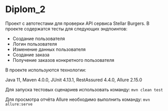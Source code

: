 # Diplom_2

Проект с автотестами для проверки API сервиса Stellar Burgers.
В проекте содержатся тесты для следующих эндпоинтов:
- Создание пользователя
- Логин пользователя
- Изменение данных пользователя
- Создание заказа
- Получение заказов конкретного пользователя

В проекте используются технологии:

Java 11, Maven 4.0.0, JUnit 4.13.1, RestAssured 4.4.0, Allure 2.15.0

Для запуска тестовых сценариев использовать команду:
```mvn clean test```

Для просмотра отчёта Allure необходимо выполнить команду:
```mvn allure:serve```